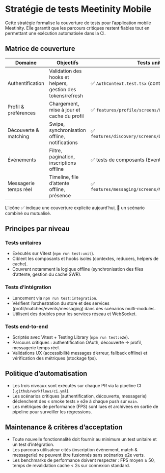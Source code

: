 # Stratégie de tests Meetinity Mobile

Cette stratégie formalise la couverture de tests pour l’application mobile Meetinity. Elle garantit que les parcours critiques restent fiables tout en permettant une exécution automatisée dans la CI.

## Matrice de couverture

| Domaine | Objectifs | Tests unitaires | Tests d’intégration | Tests end-to-end |
| --- | --- | --- | --- | --- |
| Authentification | Validation des hooks et helpers, gestion des tokens/refresh | ✅ `AuthContext.test.tsx` (context & erreurs) | ✅ `tests/realtime/realtimeMessaging.spec.ts` (session) | ✅ `tests/e2e/messaging.spec.tsx` (parcours login + messagerie) |
| Profil & préférences | Chargement, mise à jour et cache du profil | ✅ `features/profile/screens/ProfileScreen.test.tsx` | ✅ `features/events/__tests__/EventsFlow.test.tsx` (réhydratation store) | 🔄 Couvert via scénario e2e « Onboarding → Profil » |
| Découverte & matching | Swipe, synchronisation offline, notifications | ✅ `features/discovery/screens/DiscoveryScreen.test.tsx` | ✅ `features/events/__tests__/EventsFlow.test.tsx` (intégration store) | ✅ `tests/e2e/messaging.spec.tsx` (inclut réception push & navigation) |
| Événements | Filtre, pagination, inscriptions offline | ✅ tests de composants (EventListScreen) | ✅ `features/events/__tests__/EventsFlow.test.tsx` | 🔄 Couvert via flux e2e (inscription/désinscription) |
| Messagerie temps réel | Timeline, file d’attente offline, présence | ✅ `features/messaging/screens/MessagingScreen.test.tsx` | ✅ `tests/realtime/realtimeMessaging.spec.ts` | ✅ `tests/e2e/messaging.spec.tsx` |

L’icône ✅ indique une couverture explicite aujourd’hui, 🔄 un scénario combiné ou mutualisé.

## Principes par niveau

### Tests unitaires
- Exécutés sur Vitest (`npm run test:unit`).
- Ciblent les composants et hooks isolés (contextes, reducers, helpers de cache).
- Couvrent notamment la logique offline (synchronisation des files d’attente, gestion du cache SWR).

### Tests d’intégration
- Lancement via `npm run test:integration`.
- Vérifient l’orchestration du store et des services (profil/matches/events/messaging) dans des scénarios multi-modules.
- Utilisent des doubles pour les services réseau et WebSocket.

### Tests end-to-end
- Scriptés avec Vitest + Testing Library (`npm run test:e2e`).
- Parcours critiques : authentification OAuth, découverte → profil, messagerie temps réel.
- Validations UX (accessibilité messages d’erreur, fallback offline) et vérification des métriques (stockage fps).

## Politique d’automatisation

- Les trois niveaux sont exécutés sur chaque PR via la pipeline CI (`.github/workflows/ci.yml`).
- Les scénarios critiques (authentification, découverte, messagerie) déclenchent des « smoke tests » e2e à chaque push sur `main`.
- Les métriques de performance (FPS) sont lues et archivées en sortie de pipeline pour surveiller les régressions.

## Maintenance & critères d’acceptation

- Toute nouvelle fonctionnalité doit fournir au minimum un test unitaire et un test d’intégration.
- Les parcours utilisateur cités (inscription événement, match & messagerie) ne peuvent être fusionnés sans scénarios e2e verts.
- Les benchmarks de performance doivent respecter : FPS moyen ≥ 50, temps de revalidation cache < 2s sur connexion standard.
